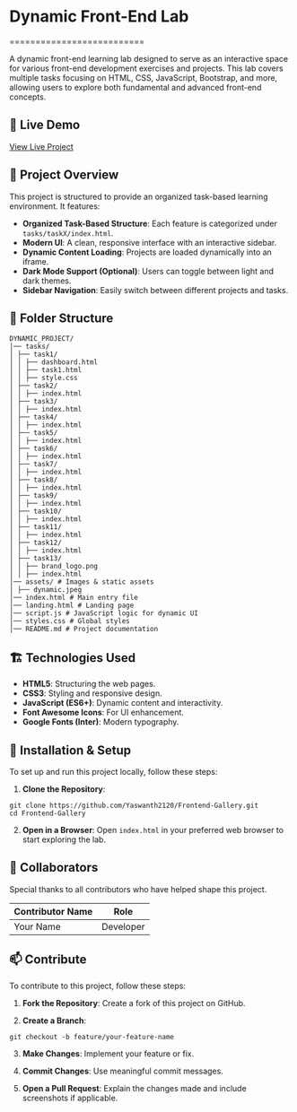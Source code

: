 # Dynamic Front-End Lab
==========================

A dynamic front-end learning lab designed to serve as an interactive space for various front-end development exercises and projects. This lab covers multiple tasks focusing on HTML, CSS, JavaScript, Bootstrap, and more, allowing users to explore both fundamental and advanced front-end concepts.

## 🚀 Live Demo
[View Live Project](https://your-live-project-url.com)

## 🔗 Project Overview
This project is structured to provide an organized task-based learning environment. It features:

- **Organized Task-Based Structure**: Each feature is categorized under `tasks/taskX/index.html`.
- **Modern UI**: A clean, responsive interface with an interactive sidebar.
- **Dynamic Content Loading**: Projects are loaded dynamically into an iframe.
- **Dark Mode Support (Optional)**: Users can toggle between light and dark themes.
- **Sidebar Navigation**: Easily switch between different projects and tasks.

## 📁 Folder Structure
```
DYNAMIC_PROJECT/
│── tasks/
│ ├── task1/
│ │ ├── dashboard.html
│ │ ├── task1.html
│ │ ├── style.css
│ ├── task2/
│ │ ├── index.html
│ ├── task3/
│ │ ├── index.html
│ ├── task4/
│ │ ├── index.html
│ ├── task5/
│ │ ├── index.html
│ ├── task6/
│ │ ├── index.html
│ ├── task7/
│ │ ├── index.html
│ ├── task8/
│ │ ├── index.html
│ ├── task9/
│ │ ├── index.html
│ ├── task10/
│ │ ├── index.html
│ ├── task11/
│ │ ├── index.html
│ ├── task12/
│ │ ├── index.html
│ ├── task13/
│ │ ├── brand_logo.png
│ │ ├── index.html
│── assets/ # Images & static assets
│ ├── dynamic.jpeg
│── index.html # Main entry file
│── landing.html # Landing page
│── script.js # JavaScript logic for dynamic UI
│── styles.css # Global styles
│── README.md # Project documentation
```

## 🏗️ Technologies Used
- **HTML5**: Structuring the web pages.
- **CSS3**: Styling and responsive design.
- **JavaScript (ES6+)**: Dynamic content and interactivity.
- **Font Awesome Icons**: For UI enhancement.
- **Google Fonts (Inter)**: Modern typography.

## 🔧 Installation & Setup
To set up and run this project locally, follow these steps:

1. **Clone the Repository**:
```
git clone https://github.com/Yaswanth2120/Frontend-Gallery.git
cd Frontend-Gallery
```


2. **Open in a Browser**:
Open `index.html` in your preferred web browser to start exploring the lab.

## 🤝 Collaborators
Special thanks to all contributors who have helped shape this project.

| Contributor Name | Role |
|------------------|------|
| Your Name        | Developer |

## 📫 Contribute
To contribute to this project, follow these steps:

1. **Fork the Repository**:
Create a fork of this project on GitHub.

2. **Create a Branch**:
```
git checkout -b feature/your-feature-name
```

3. **Make Changes**:
Implement your feature or fix.

4. **Commit Changes**:
Use meaningful commit messages.

5. **Open a Pull Request**:
Explain the changes made and include screenshots if applicable.
